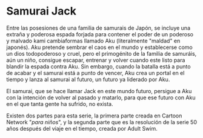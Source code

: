 # Samurai Jack

Entre las posesiones de una familia de samurais de Japón, se incluye una extraña y poderosa espada forjada para contener el poder de un poderoso y malvado kami cambiaformas llamado Aku (literalmente "maldad" en japonés). Aku pretende sembrar el caos en el mundo y establecerse como un dios todopoderoso y cruel, pero el primogénito de la familia de samuráis, aún un niño, consigue escapar, entrenar y volver cuando este listo para blandir la espada contra Aku. Sin embargo, cuando la batalla está a punto de acabar y el samurai está a punto de vencer, Aku crea un portal en el tiempo y lanza al samurai al futuro, un futuro ya liderado por Aku.

El samurai, que se hace llamar Jack en este mundo futuro, persigue a Aku con la intención de volver al pasado y matarlo, para que ese futuro con Aku en el que tanta gente ha sufrido, no exista.

Existen dos partes para esta serie, la primera parte creada en Cartoon Network "_para niños_", y la segunda parte que es la resolución de la serie 50 años después del viaje en el tiempo, creada por Adult Swim.
